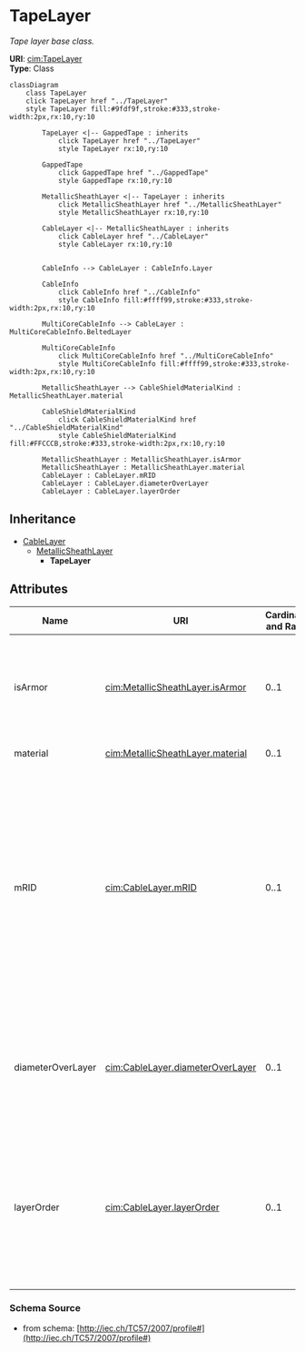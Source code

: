 # TapeLayer

_Tape layer base class._

**URI**: [cim:TapeLayer](http://iec.ch/TC57/CIM-generic#TapeLayer)<br />
**Type**: Class

```mermaid
classDiagram
    class TapeLayer
    click TapeLayer href "../TapeLayer"
    style TapeLayer fill:#9fdf9f,stroke:#333,stroke-width:2px,rx:10,ry:10

        TapeLayer <|-- GappedTape : inherits
            click TapeLayer href "../TapeLayer"
            style TapeLayer rx:10,ry:10

        GappedTape
            click GappedTape href "../GappedTape"
            style GappedTape rx:10,ry:10

        MetallicSheathLayer <|-- TapeLayer : inherits
            click MetallicSheathLayer href "../MetallicSheathLayer"
            style MetallicSheathLayer rx:10,ry:10

        CableLayer <|-- MetallicSheathLayer : inherits
            click CableLayer href "../CableLayer"
            style CableLayer rx:10,ry:10


        CableInfo --> CableLayer : CableInfo.Layer

        CableInfo
            click CableInfo href "../CableInfo"
            style CableInfo fill:#ffff99,stroke:#333,stroke-width:2px,rx:10,ry:10

        MultiCoreCableInfo --> CableLayer : MultiCoreCableInfo.BeltedLayer

        MultiCoreCableInfo
            click MultiCoreCableInfo href "../MultiCoreCableInfo"
            style MultiCoreCableInfo fill:#ffff99,stroke:#333,stroke-width:2px,rx:10,ry:10

        MetallicSheathLayer --> CableShieldMaterialKind : MetallicSheathLayer.material

        CableShieldMaterialKind
            click CableShieldMaterialKind href "../CableShieldMaterialKind"
            style CableShieldMaterialKind fill:#FFCCCB,stroke:#333,stroke-width:2px,rx:10,ry:10

        MetallicSheathLayer : MetallicSheathLayer.isArmor
        MetallicSheathLayer : MetallicSheathLayer.material
        CableLayer : CableLayer.mRID
        CableLayer : CableLayer.diameterOverLayer
        CableLayer : CableLayer.layerOrder
```

## Inheritance
* [CableLayer](CableLayer.md)
    * [MetallicSheathLayer](MetallicSheathLayer.md)
        * **TapeLayer**

## Attributes
| Name | URI | Cardinality and Range | Description | Inheritance |
| ---  | --- | --- | --- | --- |
| isArmor | [cim:MetallicSheathLayer.isArmor](http://iec.ch/TC57/CIM-generic#MetallicSheathLayer.isArmor) | 0..1 | Indicates whether this metallic sheath is an armor, which is a covering consisting of a metal tape(s) or wires, generally used to protect the cable from external mechanical effects | MetallicSheathLayer |
| material | [cim:MetallicSheathLayer.material](http://iec.ch/TC57/CIM-generic#MetallicSheathLayer.material) | 0..1 | Material og this metallic sheath layer. | MetallicSheathLayer |
| mRID | [cim:CableLayer.mRID](http://iec.ch/TC57/CIM-generic#CableLayer.mRID) | 0..1 | Master resource identifier issued by a model authority. The mRID is unique within an exchange context. Global uniqueness is easily achieved by using a UUID, as specified in IETF RFC 4122, for the mRID. The use of UUID is strongly recommended.For CIMXML data files in RDF syntax conforming to IEC 61970-552, the mRID is mapped to rdf:ID or rdf:about attributes that identify CIM object elements. | CableLayer |
| diameterOverLayer | [cim:CableLayer.diameterOverLayer](http://iec.ch/TC57/CIM-generic#CableLayer.diameterOverLayer) | 0..1 | Use either diameter over layer or layer thickness.Specification varies by manufacturer and manufacturing process. For extruded layers, the diameter is typically provided. For tapes, the thickness is typically applied. | CableLayer |
| layerOrder | [cim:CableLayer.layerOrder](http://iec.ch/TC57/CIM-generic#CableLayer.layerOrder) | 0..1 | Order of the layer outwards from the cable core.For a multi-core cable, belted layers must have their own order starting from the first belted layer.Intercalated layers (typically tapes, where each tape is both below and above the other tape) must share the same layer order. | CableLayer |

### Schema Source
* from schema: [http://iec.ch/TC57/2007/profile#](http://iec.ch/TC57/2007/profile#)

